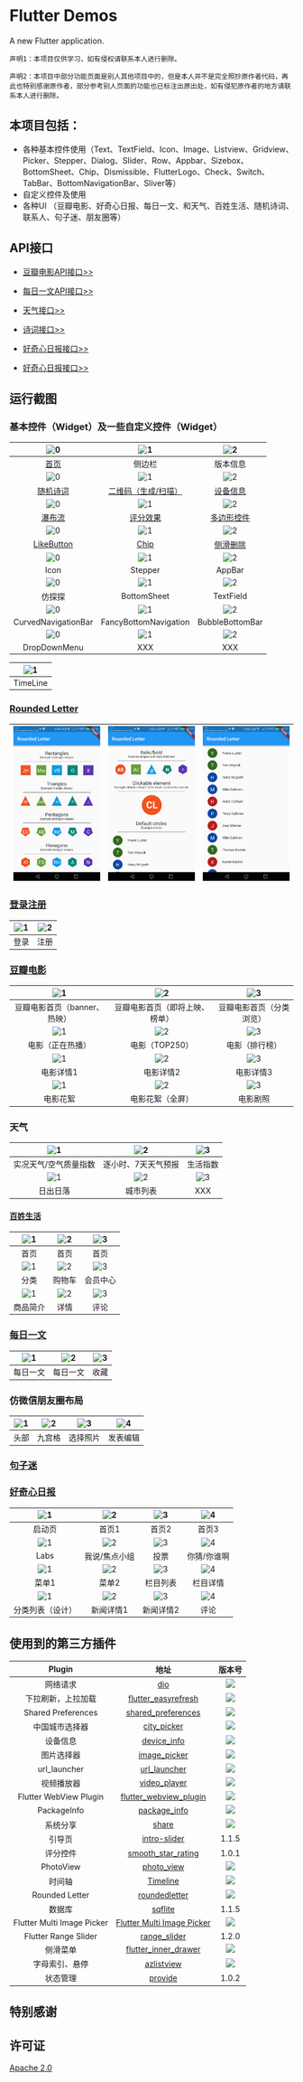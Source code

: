 # Flutter Demos

A new Flutter application.

`声明1：本项目仅供学习，如有侵权请联系本人进行删除。`

`声明2：本项目中部分功能页面是别人其他项目中的，但是本人并不是完全照抄原作者代码，再此也特别感谢原作者，部分参考别人页面的功能也已标注出原出处，如有侵犯原作者的地方请联系本人进行删除。`


## 本项目包括：

- 各种基本控件使用（Text、TextField、Icon、Image、Listview、Gridview、Picker、Stepper、Dialog、Slider、Row、Appbar、Sizebox、BottomSheet、Chip、Dismissible、FlutterLogo、Check、Switch、TabBar、BottomNavigationBar、Sliver等）
- 自定义控件及使用
- 各种UI （豆瓣电影、好奇心日报、每日一文、和天气、百姓生活、随机诗词、联系人、句子迷、朋友圈等）



## API接口

- [豆瓣电影API接口>>](https://github.com/shichunlei/-Api/blob/master/%E8%B1%86%E7%93%A3%E7%94%B5%E5%BD%B1.md)

- [每日一文API接口>>](https://github.com/shichunlei/-Api/blob/master/OneArticle.md)

- [天气接口>>](https://www.heweather.com/documents/api/)

- [诗词接口>>](https://blog.csdn.net/qq_35695041/article/details/83024632)

- [好奇心日报接口>>](https://github.com/pkuhonker/qdaily/blob/master/src/services/apiService.ts)

- [好奇心日报接口>>](https://github.com/Urwateryi/QDailyNews/blob/master/app/network/Api.js)


## 运行截图


### 基本控件（Widget）及一些自定义控件（Widget）

|![0](https://github.com/shichunlei/flutter_app/blob/master/screenshots/Screenshot_2019-02-13-18-13-58-429.jpg)|![1](https://github.com/shichunlei/flutter_app/blob/master/screenshots/Screenshot_2019-01-30-15-11-11-913.jpg)|![2](https://github.com/shichunlei/flutter_app/blob/master/screenshots/Screenshot_2019-03-05-17-05-27-313.jpg)|
| :--: | :--: | :--: |
|[首页](https://github.com/shichunlei/flutter_app/blob/master/lib/home_page.dart)|侧边栏|版本信息|
|![0](https://github.com/shichunlei/flutter_app/blob/master/screenshots/Screenshot_2019-01-30-15-11-44-611.png)|![1](https://github.com/shichunlei/flutter_app/blob/master/screenshots/Screenshot_2019-01-30-15-12-01-953.png)|![2](https://github.com/shichunlei/flutter_app/blob/master/screenshots/Screenshot_2019-03-05-16-52-55-186.png)|
|[随机诗词](https://github.com/shichunlei/flutter_app/blob/master/lib/page/random_poetry_page.dart)|[二维码（生成/扫描）](https://github.com/shichunlei/flutter_app/blob/master/lib/widget/qr_image_wiget.dart)|[设备信息](https://github.com/shichunlei/flutter_app/blob/master/lib/page/device_info_page.dart)|
|![0](https://github.com/shichunlei/flutter_app/blob/master/screenshots/Screenshot_2019-02-28-09-39-35-311.jpg)|![1](https://github.com/shichunlei/flutter_app/blob/master/screenshots/Screenshot_2019-02-28-09-39-48-539.png)|![2](https://github.com/shichunlei/flutter_app/blob/master/screenshots/Screenshot_2019-02-28-09-40-04-052.png)|
|[瀑布流](https://github.com/shichunlei/flutter_app/blob/master/lib/widget/staggered_view_page.dart)|[评分效果](https://github.com/shichunlei/flutter_app/blob/master/lib/widget/star_rating_widget.dart)|[多边形控件](https://github.com/shichunlei/flutter_app/blob/master/lib/widget/rounded_letter_widget.dart)|
|![0](https://github.com/shichunlei/flutter_app/blob/master/screenshots/Screenshot_2019-01-30-15-12-28-563.png)|![1](https://github.com/shichunlei/flutter_app/blob/master/screenshots/Screenshot_2019-01-30-15-12-47-846.png)|![2](https://github.com/shichunlei/flutter_app/blob/master/screenshots/Screenshot_2019-02-13-11-31-58-569.png)|
|[LikeButton](https://github.com/shichunlei/flutter_app/blob/master/lib/page/like_button_page.dart)|[Chip](https://github.com/shichunlei/flutter_app/blob/master/lib/widget/chip_widget.dart)|[侧滑删除](https://github.com/shichunlei/flutter_app/blob/master/lib/page/swiper_sample.dart)|
|![0](https://github.com/shichunlei/flutter_app/blob/master/screenshots/Screenshot_2019-03-31-09-37-42-680.png)|![1](https://github.com/shichunlei/flutter_app/blob/master/screenshots/Screenshot_2019-03-31-09-38-36-857.png)|![2](https://github.com/shichunlei/flutter_app/blob/master/screenshots/Screenshot_2019-03-31-09-37-13-394.png)|
|Icon|Stepper|AppBar|
|![0](https://github.com/shichunlei/flutter_app/blob/master/screenshots/Screenshot_2019-02-13-11-31-19-566.jpg)|![1](https://github.com/shichunlei/flutter_app/blob/master/screenshots/Screenshot_2019-04-27-08-09-22-689.png)|![2](https://github.com/shichunlei/flutter_app/blob/master/screenshots/Screenshot_2019-04-27-08-08-59-855.png)|
|仿探探|BottomSheet|TextField|
|![0](https://github.com/rafalbednarczuk/curved_navigation_bar/blob/master/example.gif)|![1](https://github.com/tunitowen/fancy_bottom_navigation/blob/master/fancy_gif.gif)|![2](https://camo.githubusercontent.com/6bdfb12848c7fcac62da5fa8c65c8c24f536d824/68747470733a2f2f6d656469612e67697068792e636f6d2f6d656469612f744b394c6866484a357154373164376c59612f67697068792e676966)|
|CurvedNavigationBar|FancyBottomNavigation|BubbleBottomBar|
|![0](https://github.com/GanZhiXiong/gzx_dropdown_menu/raw/master/preview_images/美团.gif)|![1]()|![2]()|
|DropDownMenu|XXX|XXX|



|![1](https://raw.githubusercontent.com/furkantektas/timeline_list/master/doc/timeline_list.png)|
| :--: |
|TimeLine|


### [Rounded Letter](https://github.com/jhomlala/roundedletter)

|![1](https://github.com/jhomlala/roundedletter/blob/master/screenshots/screenshot_1.png)|![2](https://github.com/jhomlala/roundedletter/blob/master/screenshots/screenshot_2.png)|![3](https://github.com/jhomlala/roundedletter/blob/master/screenshots/screenshot_3.png)|
| :--: | :--: | :--: |


### [登录注册](https://github.com/LXD312569496/flutter-learing/tree/master/login_demo)

|![1](https://github.com/shichunlei/flutter_app/blob/master/screenshots/Screenshot_2019-01-30-15-15-38-136.png)|![2](https://github.com/shichunlei/flutter_app/blob/master/screenshots/Screenshot_2019-01-30-15-15-42-485.png)|
| :--: | :--: |
|登录|注册|


### [豆瓣电影](https://github.com/Mayandev/morec)

|![1](https://github.com/shichunlei/flutter_app/blob/master/screenshots/Screenshot_2019-03-31-09-16-35-569.jpg)|![2](https://github.com/shichunlei/flutter_app/blob/master/screenshots/Screenshot_2019-03-31-09-16-49-010.jpg)|![3](https://github.com/shichunlei/flutter_app/blob/master/screenshots/Screenshot_2019-03-31-09-16-58-888.jpg)|
| :--: | :--: | :--: |
|豆瓣电影首页（banner、热映）|豆瓣电影首页（即将上映、榜单）|豆瓣电影首页（分类浏览）|
|![1](https://github.com/shichunlei/flutter_app/blob/master/screenshots/Screenshot_2019-01-30-15-13-51-495.jpg)|![2](https://github.com/shichunlei/flutter_app/blob/master/screenshots/Screenshot_2019-01-30-15-14-03-080.jpg)|![3](https://github.com/shichunlei/flutter_app/blob/master/screenshots/Screenshot_2019-03-05-16-52-48-129.jpg)|
|电影（正在热播）|电影（TOP250）|电影（排行榜）|
|![1](https://github.com/shichunlei/flutter_app/blob/master/screenshots/Screenshot_2019-01-30-15-14-45-013.jpg)|![2](https://github.com/shichunlei/flutter_app/blob/master/screenshots/Screenshot_2019-03-05-16-52-35-366.jpg)|![3](https://github.com/shichunlei/flutter_app/blob/master/screenshots/Screenshot_2019-03-31-09-25-22-636.jpg)|
|电影详情1|电影详情2|电影详情3|
|![1](https://github.com/shichunlei/flutter_app/blob/master/screenshots/Screenshot_2019-03-31-09-28-47-225.jpg)|![2](https://github.com/shichunlei/flutter_app/blob/master/screenshots/Screenshot_2019-03-31-09-30-31-617.jpg)|![3](https://github.com/shichunlei/flutter_app/blob/master/screenshots/Screenshot_2019-03-05-16-52-22-895.png)|
|电影花絮|电影花絮（全屏）|电影剧照|


### 天气

|![1](https://github.com/shichunlei/flutter_app/blob/master/screenshots/Screenshot_2019-01-30-15-11-34-612.jpg)|![2](https://github.com/shichunlei/flutter_app/blob/master/screenshots/Screenshot_2019-05-09-17-47-40-026.png)|![3](https://github.com/shichunlei/flutter_app/blob/master/screenshots/Screenshot_2019-05-09-17-47-47-861.png)|
| :--: | :--: | :--: |
|实况天气/空气质量指数|逐小时、7天天气预报|生活指数|
|![1](https://github.com/shichunlei/flutter_app/blob/master/screenshots/Screenshot_2019-05-10-14-11-24-061.png)|![2](https://github.com/shichunlei/flutter_app/blob/master/screenshots/Screenshot_2019-01-30-15-11-23-860.png)|![3](https://github.com/shichunlei/flutter_app/blob/master/screenshots/.png)|
|日出日落|城市列表|XXX|



#### [百姓生活](https://github.com/shenghy/flutter_shop)

|![1](https://github.com/shichunlei/flutter_app/blob/master/screenshots/Screenshot_2019-04-19-20-22-33-602.jpg)|![2](https://github.com/shichunlei/flutter_app/blob/master/screenshots/Screenshot_2019-04-19-20-22-46-698.jpg)|![3](https://github.com/shichunlei/flutter_app/blob/master/screenshots/Screenshot_2019-04-19-20-22-54-706.jpg)|
| :--: | :--: | :--: |
|首页|首页|首页|
|![1](https://github.com/shichunlei/flutter_app/blob/master/screenshots/Screenshot_2019-04-23-19-16-25-496.jpg)|![2](https://github.com/shichunlei/flutter_app/blob/master/screenshots/Screenshot_2019-04-26-15-38-33-468.jpg)|![3](https://github.com/shichunlei/flutter_app/blob/master/screenshots/Screenshot_2019-04-23-17-35-34-333.jpg)|
|分类|购物车|会员中心|
|![1](https://github.com/shichunlei/flutter_app/blob/master/screenshots/Screenshot_2019-04-27-13-34-29-867.jpg)|![2](https://github.com/shichunlei/flutter_app/blob/master/screenshots/Screenshot_2019-04-27-13-34-49-927.jpg)|![3](https://github.com/shichunlei/flutter_app/blob/master/screenshots/Screenshot_2019-04-27-13-35-02-190.jpg)|
|商品简介|详情|评论|


### [每日一文](https://github.com/chengww5217/one_article)

|![1](https://github.com/shichunlei/flutter_app/blob/master/screenshots/Screenshot_2019-04-22-18-01-34-664.png)|![2](https://github.com/shichunlei/flutter_app/blob/master/screenshots/Screenshot_2019-04-22-17-05-37-975.png)|![3](https://github.com/shichunlei/flutter_app/blob/master/screenshots/Screenshot_2019-04-22-17-52-45-864.png)|
| :--: | :--: | :--: |
|每日一文|每日一文|收藏|


### 仿微信朋友圈布局

|![1](https://github.com/shichunlei/flutter_app/blob/master/screenshots/Screenshot_2019-05-10-15-18-34-444.jpg)|![2](https://github.com/shichunlei/flutter_app/blob/master/screenshots/Screenshot_2019-05-10-15-18-46-454.jpg)|![3](https://github.com/shichunlei/flutter_app/blob/master/screenshots/Screenshot_2019-05-10-19-55-24-181.jpg)|![4](https://github.com/shichunlei/flutter_app/blob/master/screenshots/Screenshot_2019-05-10-19-56-19-726.jpg)|
| :--: | :--: | :--: | :--: |
|头部|九宫格|选择照片|发表编辑|


### [句子迷](https://www.juzimi.com/)


### [好奇心日报](http://www.qdaily.com/)


|![1](https://github.com/shichunlei/flutter_app/blob/master/screenshots/Screenshot_2019-05-30-09-19-07-643.jpg)|![2](https://github.com/shichunlei/flutter_app/blob/master/screenshots/Screenshot_2019-05-30-09-19-15-587.jpg)|![3](https://github.com/shichunlei/flutter_app/blob/master/screenshots/Screenshot_2019-05-30-09-21-14-965.jpg)|![4](https://github.com/shichunlei/flutter_app/blob/master/screenshots/Screenshot_2019-05-30-09-21-26-333.jpg)|
| :--: | :--: | :--: | :--: |
|启动页|首页1|首页2|首页3|
|![1](https://github.com/shichunlei/flutter_app/blob/master/screenshots/Screenshot_2019-05-30-09-21-34-258.jpg)|![2](https://github.com/shichunlei/flutter_app/blob/master/screenshots/Screenshot_2019-05-30-09-21-52-988.jpg)|![3](https://github.com/shichunlei/flutter_app/blob/master/screenshots/Screenshot_2019-05-30-09-22-02-810.jpg)|![4](https://github.com/shichunlei/flutter_app/blob/master/screenshots/Screenshot_2019-06-02-15-23-22-164.jpg)|
|Labs|我说/焦点小组|投票|你猜/你谁啊|
|![1](https://github.com/shichunlei/flutter_app/blob/master/screenshots/Screenshot_2019-05-30-09-22-21-692.jpg)|![2](https://github.com/shichunlei/flutter_app/blob/master/screenshots/Screenshot_2019-05-30-09-22-27-412.png)|![3](https://github.com/shichunlei/flutter_app/blob/master/screenshots/Screenshot_2019-05-30-09-22-44-753.jpg)|![4](https://github.com/shichunlei/flutter_app/blob/master/screenshots/Screenshot_2019-05-30-09-51-53-283.jpg)|
|菜单1|菜单2|栏目列表|栏目详情|
|![1](https://github.com/shichunlei/flutter_app/blob/master/screenshots/Screenshot_2019-05-30-09-22-34-621.jpg)|![2](https://github.com/shichunlei/flutter_app/blob/master/screenshots/Screenshot_2019-05-31-16-59-16-833.jpg)|![3](https://github.com/shichunlei/flutter_app/blob/master/screenshots/Screenshot_2019-05-31-17-32-53-185.jpg)|![4](https://github.com/shichunlei/flutter_app/blob/master/screenshots/Screenshot_2019-05-30-09-22-12-550.jpg)|
|分类列表（设计）|新闻详情1|新闻详情2|评论|


## 使用到的第三方插件

| Plugin | 地址 | 版本号 |
| :--: | :--: | :--: |
| 网络请求 | [dio](https://pub.dartlang.org/packages/dio) | ![](https://camo.githubusercontent.com/cdfb640de2cc8eeb0f6bfa1bda82422d83d87785/68747470733a2f2f696d672e736869656c64732e696f2f7075622f762f64696f2e7376673f7374796c653d666c61742d737175617265) |
| 下拉刷新，上拉加载 |[flutter_easyrefresh](https://github.com/xuelongqy/flutter_easyrefresh)|![](https://camo.githubusercontent.com/c96857ee880abb5c8d65ab657cbd60836739533b/68747470733a2f2f696d672e736869656c64732e696f2f62616467652f7075622d76312e322e352d6f72616e67652e737667)|
| Shared Preferences |[shared_preferences](https://github.com/flutter/plugins/tree/master/packages/shared_preferences)|![](https://camo.githubusercontent.com/b9af89a46da89444505ead9b0a7245e883d17afb/68747470733a2f2f696d672e736869656c64732e696f2f7075622f762f7368617265645f707265666572656e6365732e737667)| 
| 中国城市选择器 |[city_picker](https://github.com/CaiJingLong/flutter_city_picker)|![](https://camo.githubusercontent.com/24b9365f7514f94b06178f06f81397d0d75d80c4/68747470733a2f2f696d672e736869656c64732e696f2f7075622f762f636974795f7069636b65722e737667)|
| 设备信息 |[device_info](https://github.com/flutter/plugins/tree/master/packages/device_info)|![](https://camo.githubusercontent.com/965d0090e8f547b318f37fcf6e0e30ccebc2dfaf/68747470733a2f2f696d672e736869656c64732e696f2f7075622f762f6465766963655f696e666f2e737667)|
| 图片选择器 | [image_picker](https://github.com/flutter/plugins/tree/master/packages/image_picker) | ![](https://camo.githubusercontent.com/50ed2cc4c99917d2dfb12b44e5ab9356f70d63b7/68747470733a2f2f696d672e736869656c64732e696f2f7075622f762f696d6167655f7069636b65722e737667) | 
| url_launcher | [url_launcher](https://github.com/flutter/plugins/tree/master/packages/url_launcher) | ![](https://camo.githubusercontent.com/73ce49295f296939f5fc90be9ce94ca8c7bd7e44/68747470733a2f2f696d672e736869656c64732e696f2f7075622f762f75726c5f6c61756e636865722e737667) | 
| 视频播放器 | [video_player](https://github.com/flutter/plugins/tree/master/packages/video_player) | ![](https://camo.githubusercontent.com/de09dde7ce935f4e176c1ce00f7e31e4b0e5c14f/68747470733a2f2f696d672e736869656c64732e696f2f7075622f762f766964656f5f706c617965722e737667) | 
| Flutter WebView Plugin | [flutter_webview_plugin](https://github.com/fluttercommunity/flutter_webview_plugin) | ![](https://img.shields.io/pub/v/flutter_webview_plugin.svg) | 
| PackageInfo | [package_info](https://github.com/flutter/plugins/tree/master/packages/package_info) | ![](https://camo.githubusercontent.com/01a75953af6fc91e941c2b5ba32162f55d795403/68747470733a2f2f696d672e736869656c64732e696f2f7075622f762f706174685f70726f76696465722e737667) | 
| 系统分享 | [share](https://github.com/flutter/plugins/tree/master/packages/share) | ![](https://camo.githubusercontent.com/afe573869b306315562203bca3cf9a85ac94ccf5/68747470733a2f2f696d672e736869656c64732e696f2f7075622f762f73686172652e737667) |
| 引导页 | [intro-slider](https://github.com/duytq94/flutter-intro-slider) | 1.1.5 |
| 评分控件 | [smooth_star_rating](https://github.com/thangmam/smoothratingbar) | 1.0.1 | 
| PhotoView | [photo_view](https://github.com/renancaraujo/photo_view) | ![](https://camo.githubusercontent.com/8a5c98a80bb80f0eed10b5f111cc7440d1aa143e/68747470733a2f2f696d672e736869656c64732e696f2f7075622f762f70686f746f5f766965772e7376673f7374796c653d706f706f7574) | 
| 时间轴 | [Timeline](https://github.com/furkantektas/timeline_list) | ![](https://camo.githubusercontent.com/81e25a24fd6072e2979c03e4d716be55eff89763/68747470733a2f2f696d672e736869656c64732e696f2f7075622f762f74696d656c696e655f6c6973742e737667) | 
| Rounded Letter | [roundedletter](https://github.com/jhomlala/roundedletter) | ![](https://camo.githubusercontent.com/ab6351029d9980584a1120d90dccb654e8ab8dbb/68747470733a2f2f696d672e736869656c64732e696f2f7075622f762f726f756e6465645f6c65747465722e737667) | 
| 数据库 | [sqflite](https://github.com/tekartik/sqflite) | 1.1.5 | 
| Flutter Multi Image Picker | [Flutter Multi Image Picker](https://github.com/Sh1d0w/multi_image_picker) | ![](https://camo.githubusercontent.com/a92acc7a4217e1e7bfb9a9a4ad0be422ce7ad875/68747470733a2f2f696d672e736869656c64732e696f2f7075622f762f6d756c74695f696d6167655f7069636b65722e737667) | 
| Flutter Range Slider | [range_slider](https://github.com/boeledi/RangeSlider) | 1.2.0 | 
| 侧滑菜单 | [flutter_inner_drawer](https://github.com/Dn-a/flutter_inner_drawer) | ![](https://camo.githubusercontent.com/dda1245d1fb2d8ab403c705df11bbf07717d3dce/68747470733a2f2f696d672e736869656c64732e696f2f62616467652f7075622d302e322e362d6f72616e67652e737667) | 
| 字母索引、悬停 | [azlistview](https://github.com/flutterchina/azlistview) | ![](https://camo.githubusercontent.com/fe32a6e2c3f42d892ce837927d0499d5608e88c8/68747470733a2f2f696d672e736869656c64732e696f2f7075622f762f617a6c697374766965772e7376673f7374796c653d666c61742d737175617265) |
| 状态管理 | [provide](https://github.com/google/flutter-provide) | 1.0.2 |


## 特别感谢


## 许可证

[Apache 2.0](https://github.com/shichunlei/flutter_app/blob/master/LICENSE)
